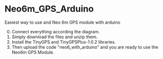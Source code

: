 # Neo6m_GPS_Arduino
Easiest way to use and Neo 6m GPS module with arduino

0. Connect everything according the diagram.
1. Simply download the files and unzip them.
2. Install the TinyGPS and TinyGPSPlus-1.0.2 libraries.
3. Then upload the code "neo6_with_arduino" and you are ready to use the Neo6m GPS Module.
